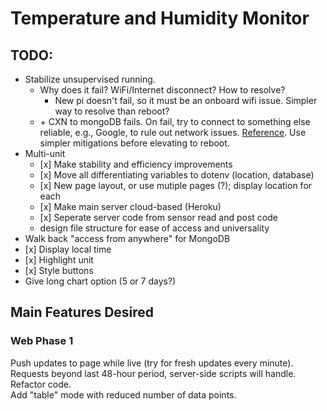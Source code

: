 # Temperature and Humidity Monitor

## TODO:
* Stabilize unsupervised running.
  * Why does it fail? WiFi/Internet disconnect? How to resolve?
    * New pi doesn't fail, so it must be an onboard wifi issue. Simpler way to resolve than reboot?
  * \+ CXN to mongoDB fails. On fail, try to connect to something else reliable, e.g., Google, to rule out network issues. [Reference](https://paulgalow.com/how-to-check-for-internet-connectivity-node). Use simpler mitigations before elevating to reboot.
* Multi-unit
  * \[x\] Make stability and efficiency improvements
  * \[x\] Move all differentiating variables to dotenv \(location, database\)
  * \[x\] New page layout, or use mutiple pages \(?\); display location for each
  * \[x\] Make main server cloud-based (Heroku)
  * \[x\] Seperate server code from sensor read and post code
  * design file structure for ease of access and universality
* Walk back "access from anywhere" for MongoDB
* \[x\] Display local time
* \[x\] Highlight unit
* \[x\] Style buttons
* Give long chart option (5 or 7 days?)

## Main Features Desired

### Web Phase 1
Push updates to page while live (try for fresh updates every minute).  
Requests beyond last 48-hour period, server-side scripts will handle.  
Refactor code.  
Add "table" mode with reduced number of data points.  